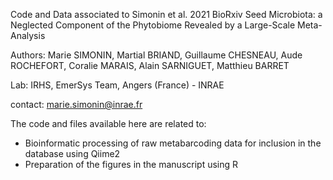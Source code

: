 Code and Data associated to Simonin et al. 2021 BioRxiv Seed Microbiota: a Neglected Component of the Phytobiome Revealed by a Large-Scale Meta-Analysis

Authors: Marie SIMONIN, Martial BRIAND, Guillaume CHESNEAU, Aude ROCHEFORT, Coralie MARAIS, Alain SARNIGUET, Matthieu BARRET
 
Lab: IRHS, EmerSys Team, Angers (France) - INRAE

contact: marie.simonin@inrae.fr


The code and files available here are related to:
- Bioinformatic processing of raw metabarcoding data for inclusion in the database using Qiime2 
- Preparation of the figures in the manuscript using R

